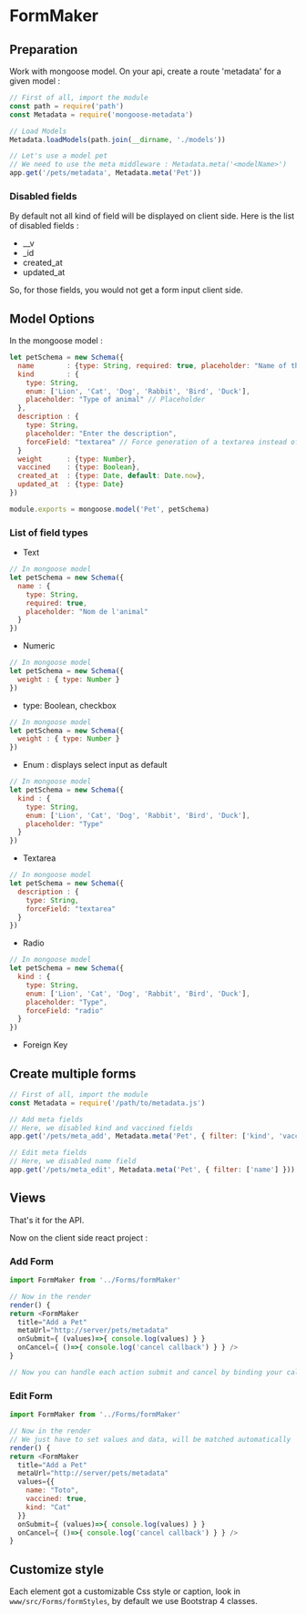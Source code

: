 # FormMaker

## Preparation

Work with mongoose model. On your api, create a route 'metadata' for a given model :
```javascript
// First of all, import the module
const path = require('path')
const Metadata = require('mongoose-metadata')

// Load Models
Metadata.loadModels(path.join(__dirname, './models'))

// Let's use a model pet
// We need to use the meta middleware : Metadata.meta('<modelName>')
app.get('/pets/metadata', Metadata.meta('Pet'))
```

### Disabled fields

By default not all kind of field will be displayed on client side. Here is the list of disabled fields :

* __v
* _id
* created_at
* updated_at

So, for those fields, you would not get a form input client side.

## Model Options

In the mongoose model :
```javascript
let petSchema = new Schema({
  name        : {type: String, required: true, placeholder: "Name of the animal"},
  kind        : {
    type: String,
    enum: ['Lion', 'Cat', 'Dog', 'Rabbit', 'Bird', 'Duck'],
    placeholder: "Type of animal" // Placeholder
  },
  description : {
    type: String,
    placeholder: "Enter the description",
    forceField: "textarea" // Force generation of a textarea instead of a input type text
  }
  weight      : {type: Number},
  vaccined    : {type: Boolean},
  created_at  : {type: Date, default: Date.now},
  updated_at  : {type: Date}
})

module.exports = mongoose.model('Pet', petSchema)
```

### List of field types

* Text
```javascript
// In mongoose model
let petSchema = new Schema({
  name : {  
    type: String,
    required: true,
    placeholder: "Nom de l'animal"
  }
})
```

* Numeric
```javascript
// In mongoose model
let petSchema = new Schema({
  weight : { type: Number }
})
```

* type: Boolean, checkbox
```javascript
// In mongoose model
let petSchema = new Schema({
  weight : { type: Number }
})
```

* Enum : displays select input as default
```javascript
// In mongoose model
let petSchema = new Schema({
  kind : {
    type: String,
    enum: ['Lion', 'Cat', 'Dog', 'Rabbit', 'Bird', 'Duck'],
    placeholder: "Type"
  }
})
```

* Textarea
```javascript
// In mongoose model
let petSchema = new Schema({
  description : {
    type: String,
    forceField: "textarea"
  }
})
```

* Radio
```javascript
// In mongoose model
let petSchema = new Schema({
  kind : {
    type: String,
    enum: ['Lion', 'Cat', 'Dog', 'Rabbit', 'Bird', 'Duck'],
    placeholder: "Type",
    forceField: "radio"
  }
})
```

* Foreign Key

## Create multiple forms
```javascript
// First of all, import the module
const Metadata = require('/path/to/metadata.js')

// Add meta fields
// Here, we disabled kind and vaccined fields
app.get('/pets/meta_add', Metadata.meta('Pet', { filter: ['kind', 'vaccined'] }))

// Edit meta fields
// Here, we disabled name field
app.get('/pets/meta_edit', Metadata.meta('Pet', { filter: ['name'] }))
```

## Views

That's it for the API.

Now on the client side react project :

### Add Form

```javascript
import FormMaker from '../Forms/formMaker'

// Now in the render
render() {
return <FormMaker
  title="Add a Pet"
  metaUrl="http://server/pets/metadata"
  onSubmit={ (values)=>{ console.log(values) } }
  onCancel={ ()=>{ console.log('cancel callback') } } />
}

// Now you can handle each action submit and cancel by binding your callback here

```

### Edit Form

```javascript
import FormMaker from '../Forms/formMaker'

// Now in the render
// We just have to set values and data, will be matched automatically
render() {
return <FormMaker
  title="Add a Pet"
  metaUrl="http://server/pets/metadata"
  values={{
    name: "Toto",
    vaccined: true,
    kind: "Cat"
  }}
  onSubmit={ (values)=>{ console.log(values) } }
  onCancel={ ()=>{ console.log('cancel callback') } } />
}

```

## Customize style

Each element got a customizable Css style or caption, look in `www/src/Forms/formStyles`, by default we use Bootstrap 4 classes.
